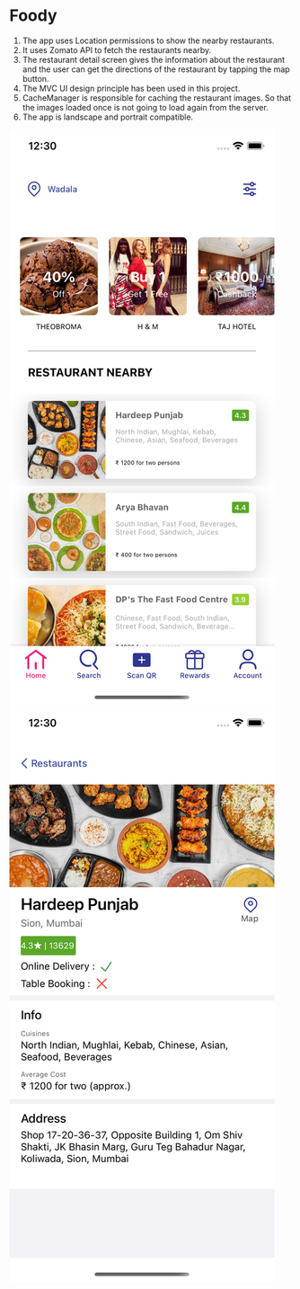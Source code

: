 # Foody
1. The app uses Location permissions to show the nearby restaurants.
2. It uses Zomato API to fetch the restaurants nearby.
3. The restaurant detail screen gives the information about the restaurant and the user can get the directions of the restaurant by tapping the map button.
4. The MVC UI design principle has been used in this project.
5. CacheManager is responsible for caching the restaurant images. So that the images loaded once is not going to load again from the server.
6. The app is landscape and portrait compatible.

![Screenshot1](https://github.com/s4nj33b/Foody/blob/main/1.png?raw=true)
![Screenshot2](https://github.com/s4nj33b/Foody/blob/main/2.png?raw=true)
